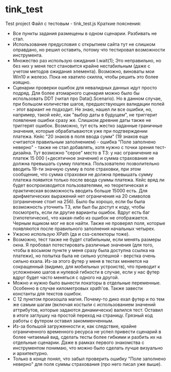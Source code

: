 # tink_test
Test project
Файл с тестовым - tink_test.js
Краткие пояснения:
* Все пункты задания размещены в одном сценарии. Разбивать не стал.
* Использование предусловия с открытием сайта тут не слишком оправдано, но решил оставить, потому что тестировал возможности инструмента.
* Множество раз использую ожидания I.wait(1); Это неправильно, но без них у меня тест становится крайне нестабильным (даже с учетом методов ожидания элемента). Возможно, виноваты мои Win10 и железо. Пока не хватило скилла, чтобы решить это более изящно.
* Сценарии проверки ошибок для невалидных данных идут просто подряд. Для более атомарного сценария можно было бы использовать DDT (читал про Data().Scenario). Но в данном случае, при большом количестве шагов, предшествующих валидации полей - этот вариант не подходит. 
Не знаю, нашел ли все ошибки, но, например, такой кейс, как "выбор даты в будущем", не триггерит появление ошибки сразу же. Слишком древние даты также не триггерят ошибок. Возможно, тут есть жестко заданные граничные значения, которые обрабатываются уже при подтверждении платежа.
Кейс "20 знаков в поля ввода сумм" (19 знаков еще считается правильным заполнением) - ошибка "Поле заполнено неверно" - также не стал добавлять, хотя нужно с точки зрения тест-дизайна. Тут возможно "серое" место в ТЗ: у нас ограничение на платеж 15 000 (+десятичное значение) и сумма страхования не должна превышать сумму платежа. Пользователю позволительно вводить 19-ти значную сумму в поле страховки, при этом сообщение, что сумма страховки не должна превышать сумму платежа появится только после ввода суммы платежа. Кейс вряд ли будет воспроизводится пользователями, но теоретическая и практическая возможность вводить больше 15000 есть.
Для арифметических выражений нет ограничения на 20 символов (ограничение стоит на 256).
Было бы хорошо, если бы была возможность уточнить ТЗ, или был бы доступ к коду, чтобы посмотреть, если ли другие варианты ошибок. 
Вдруг есть баг (гипотетически), что какая-либо из ошибок не отображается. Черным ящиком мог не все найти. 
Также не проверял поля, которые появляются после правильного заполнения начальных четырех.
* Ужасно использую XPath (да и css-селекторы тоже).
* Возможно, тест также не будет стабильным, если менять размеры окна. 
Я пробовал потестировать различные значения (для того, чтобы в восьмом пункте у меня сразу была доступна ссылка на платежи), но попытка была не сильно успешной - верстка очень сильно ехала. Из-за этого футер у меня в тестах меняется на сокращенный (видимо, для мобильных устроиств), что приводит к усложнению шагов и нулевой гибкости в случае, если у нас футер вдруг будет часто меняться с одного на другой.
* Можно и нужно было вынести локаторы в отдельные переменные. Особенно в случае километровых xpath'ов. Также завести константы для текстов ошибок.
* С 12 пунктом произошла магия. Почему-то дико ехал футер и по тем же самым шагам (включая костыли с использованием значений аттрибутов, которые задаются динамически) валился тест. Оставил в итоге заглушку на простой переход на страницу. Грязный код работы с футером оставил закомменченным.
* Из-за большой загруженности и, как следствие, крайне ограниченного временного ресурса не успел привести сценарий в более читаемый вид, сделать тесты более гибкими и разбить их на отдельные сценарии. Даже в рамках первого знакомства с инструментом понимаю, что можно было сделать лучше визуально и архитектурно.
* Только в конце понял, что забыл проверить ошибку "Поле заполнено неверно" для поля суммы страхования (про него писал уже выше).
